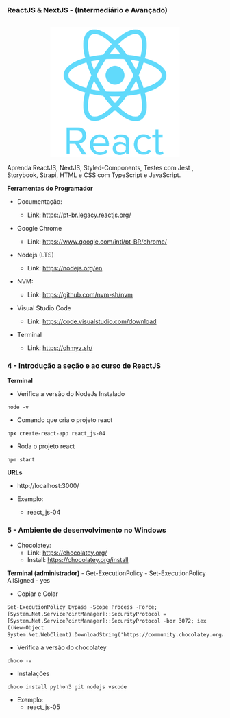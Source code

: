 ##
### ReactJS & NextJS - (Intermediário e Avançado)
##


<p align="center">
  <img alt="...." src="../1 Seção - Introdução/pngwing.com.png" width="60%">
</p>


Aprenda ReactJS, NextJS, Styled-Components, Testes com Jest , Storybook, Strapi, HTML e CSS com TypeScript e JavaScript.


**Ferramentas do Programador**


- Documentação:
    - Link: https://pt-br.legacy.reactjs.org/

- Google Chrome
    - Link: https://www.google.com/intl/pt-BR/chrome/

- Nodejs (LTS)
    - Link: https://nodejs.org/en

- NVM:
    - Link: https://github.com/nvm-sh/nvm

- Visual Studio Code
    - Link: https://code.visualstudio.com/download

- Terminal
    - Link: https://ohmyz.sh/


### 4 - Introdução a seção e ao curso de ReactJS

**Terminal**

- Verifica a versão do NodeJs Instalado
```
node -v
```

- Comando que cria o projeto react
```
npx create-react-app react_js-04
```

- Roda o projeto react
```
npm start
```


**URLs**

- http://localhost:3000/


- Exemplo:
    - react_js-04


### 5 - Ambiente de desenvolvimento no Windows

- Chocolatey:
    - Link: https://chocolatey.org/
    - Install: https://chocolatey.org/install


**Terminal (administrador)**
    - Get-ExecutionPolicy
    - Set-ExecutionPolicy AllSigned
        - yes

- Copiar e Colar
```chocolatey
Set-ExecutionPolicy Bypass -Scope Process -Force; [System.Net.ServicePointManager]::SecurityProtocol = [System.Net.ServicePointManager]::SecurityProtocol -bor 3072; iex ((New-Object System.Net.WebClient).DownloadString('https://community.chocolatey.org/install.ps1'))
```

- Verifica a versão do chocolatey
```
choco -v
```

- Instalações
```
choco install python3 git nodejs vscode
```


- Exemplo:
    - react_js-05




